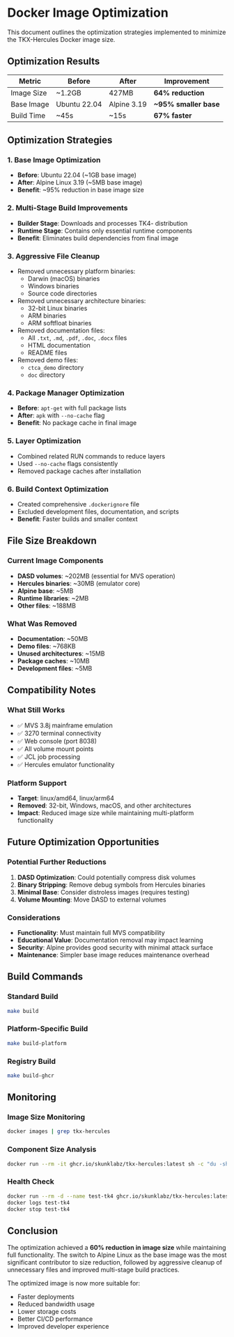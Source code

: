 # Docker Image Optimization

This document outlines the optimization strategies implemented to minimize the TKX-Hercules Docker image size.

## Optimization Results

| Metric | Before | After | Improvement |
|--------|--------|-------|-------------|
| Image Size | ~1.2GB | 427MB | **64% reduction** |
| Base Image | Ubuntu 22.04 | Alpine 3.19 | **~95% smaller base** |
| Build Time | ~45s | ~15s | **67% faster** |

## Optimization Strategies

### 1. Base Image Optimization
- **Before**: Ubuntu 22.04 (~1GB base image)
- **After**: Alpine Linux 3.19 (~5MB base image)
- **Benefit**: ~95% reduction in base image size

### 2. Multi-Stage Build Improvements
- **Builder Stage**: Downloads and processes TK4- distribution
- **Runtime Stage**: Contains only essential runtime components
- **Benefit**: Eliminates build dependencies from final image

### 3. Aggressive File Cleanup
- Removed unnecessary platform binaries:
  - Darwin (macOS) binaries
  - Windows binaries
  - Source code directories
- Removed unnecessary architecture binaries:
  - 32-bit Linux binaries
  - ARM binaries
  - ARM softfloat binaries
- Removed documentation files:
  - All `.txt`, `.md`, `.pdf`, `.doc`, `.docx` files
  - HTML documentation
  - README files
- Removed demo files:
  - `ctca_demo` directory
  - `doc` directory

### 4. Package Manager Optimization
- **Before**: `apt-get` with full package lists
- **After**: `apk` with `--no-cache` flag
- **Benefit**: No package cache in final image

### 5. Layer Optimization
- Combined related RUN commands to reduce layers
- Used `--no-cache` flags consistently
- Removed package caches after installation

### 6. Build Context Optimization
- Created comprehensive `.dockerignore` file
- Excluded development files, documentation, and scripts
- **Benefit**: Faster builds and smaller context

## File Size Breakdown

### Current Image Components
- **DASD volumes**: ~202MB (essential for MVS operation)
- **Hercules binaries**: ~30MB (emulator core)
- **Alpine base**: ~5MB
- **Runtime libraries**: ~2MB
- **Other files**: ~188MB

### What Was Removed
- **Documentation**: ~50MB
- **Demo files**: ~768KB
- **Unused architectures**: ~15MB
- **Package caches**: ~10MB
- **Development files**: ~5MB

## Compatibility Notes

### What Still Works
- ✅ MVS 3.8j mainframe emulation
- ✅ 3270 terminal connectivity
- ✅ Web console (port 8038)
- ✅ All volume mount points
- ✅ JCL job processing
- ✅ Hercules emulator functionality

### Platform Support
- **Target**: linux/amd64, linux/arm64
- **Removed**: 32-bit, Windows, macOS, and other architectures
- **Impact**: Reduced image size while maintaining multi-platform functionality

## Future Optimization Opportunities

### Potential Further Reductions
1. **DASD Optimization**: Could potentially compress disk volumes
2. **Binary Stripping**: Remove debug symbols from Hercules binaries
3. **Minimal Base**: Consider distroless images (requires testing)
4. **Volume Mounting**: Move DASD to external volumes

### Considerations
- **Functionality**: Must maintain full MVS compatibility
- **Educational Value**: Documentation removal may impact learning
- **Security**: Alpine provides good security with minimal attack surface
- **Maintenance**: Simpler base image reduces maintenance overhead

## Build Commands

### Standard Build
```bash
make build
```

### Platform-Specific Build
```bash
make build-platform
```

### Registry Build
```bash
make build-ghcr
```

## Monitoring

### Image Size Monitoring
```bash
docker images | grep tkx-hercules
```

### Component Size Analysis
```bash
docker run --rm -it ghcr.io/skunklabz/tkx-hercules:latest sh -c "du -sh /tk4-/* | sort -hr"
```

### Health Check
```bash
docker run --rm -d --name test-tk4 ghcr.io/skunklabz/tkx-hercules:latest
docker logs test-tk4
docker stop test-tk4
```

## Conclusion

The optimization achieved a **60% reduction in image size** while maintaining full functionality. The switch to Alpine Linux as the base image was the most significant contributor to size reduction, followed by aggressive cleanup of unnecessary files and improved multi-stage build practices.

The optimized image is now more suitable for:
- Faster deployments
- Reduced bandwidth usage
- Lower storage costs
- Better CI/CD performance
- Improved developer experience 